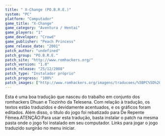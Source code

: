 ```yaml
---
title: " X-Change (PO.B.R.E.)"
system: "PC"
platform: "Computador"
game_title: "X-Change"
game_category: "Aventura / Hentai"
game_players: "1"
game_developer: "Crowd"
game_publisher: "Peach Princess"
game_release_date: "2001"
patch_author: "undefined"
patch_group: "PO.B.R.E."
patch_site: "http://www.romhackers.org/"
patch_version: "1.0"
patch_release: "25/12/2008"
patch_type: "Instalador próprio"
patch_progress: "100%"
patch_images: ["http://www.romhackers.org/imagens/traducoes/%5BPC%5D%20X-Change%20-%20POBRE%20-%201.gif","http://www.romhackers.org/imagens/traducoes/%5BPC%5D%20X-Change%20-%20POBRE%20-%202.gif","http://www.romhackers.org/imagens/traducoes/%5BPC%5D%20X-Change%20-%20POBRE%20-%203.gif"]
---
```

Esta é uma boa tradução que nasceu do trabalho em conjunto dos romhackers Dhuan e Tiozinho da Telesena. Com relação à tradução, os textos estão traduzidos e devidamente acentuados, e os gráficos foram editados. Além disso, o título do jogo foi rebatizado para De Repente Fêmea.ATENÇÃO:Para usar esta tradução, basta instalar o patch na mesma pasta onde o jogo foi instalado em seu computador. Links para jogar o jogo traduzido surgirão no menu iniciar.